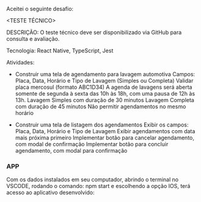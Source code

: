 Aceitei o seguinte desafio:

<TESTE TÉCNICO>

DESCRIÇÃO: O teste técnico deve ser disponibilizado via GitHub para consulta e avaliação.

Tecnologia: React Native, TypeScript, Jest

Atividades:
- Construir uma tela de agendamento para lavagem automotiva
  Campos: Placa, Data, Horário e Tipo de Lavagem (Simples ou Completa)
  Validar placa mercosul (formato ABC1D34)
  A agenda de lavagens será aberta somente de segunda à sexta das 10h às 18h, com uma pausa de 12h às 13h.
  Lavagem Simples com duração de 30 minutos
  Lavagem Completa com duração de 45 minutos
  Não permitir agendamentos no mesmo horário

- Construir uma tela de listagem dos agendamentos
  Exibir os campos: Placa, Data, Horário e Tipo de Lavagem
  Exibir agendamentos com data mais próxima primeiro
  Implementar botão para cancelar agendamento, com modal de confirmação
  Implementar botão para concluir agendamento, com modal para confirmação

### APP

Com os dados instalados em seu computador, abrindo o terminal no VSCODE, rodando o comando: npm start e escolhendo a opção IOS, terá acesso ao aplicativo desenvolvido:

<img>
